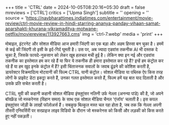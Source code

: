 +++
title = 'CTRL'
date = 2024-10-05T08:20:16+05:30
draft = false
mreviews = ['CTRL']
critics = ['Upma Singh']
subtitle = ''
opening = ''
source = 'https://navbharattimes.indiatimes.com/entertainment/movie-review/ctrl-movie-review-in-hindi-starring-ananya-panday-vihaan-samat-aparshakti-khurana-vikramaditya-motwane-netflix/moviereview/113927663.cms'
img = 'ctrl-7.webp'
media = 'print'
+++

मोबाइल, इंटरनेट और सोशल मीडिया आज हमारी जिंदगी का एक बड़ा और अहम हिस्सा बन चुका है। हममें से कई की जिंदगी तो इसी के इर्द-गिर्द घूमती है। उस पर, अब ज्यादा एडवांस तकनीक AI भी दस्तक दे चुका है, जिसके फायदे-नुकसान को लेकर खूब हलचल मची हुई है। लेकिन क्या इन नई और एडवांस तकनीक का इस्तेमाल हम कर रहे हैं या फिर ये तकनीक ही हमारा इस्तेमाल कर रहे हैं? इन्हें हम कंट्रोल कर रहे हैं या हम खुद इनके कंट्रोल में हैं? इसी चिंताजनक सवालों के जवाब ढूंढने की कोशिश करती है, डायरेक्टर विक्रमादित्य मोटवानी की फिल्म CTRL यानी कंट्रोल। सोशल मीडिया या पब्लिक ऐप किस तरह लोगों के प्राइवेट डेटा इकट्ठा करते हैं, उनका गलत इस्तेमाल करते हैं, फिल्म हमें यह बात याद दिलाती है और उसके प्रति सचेत करती है।

CTRL मूवी की कहानी
कहानी सोशल मीडिया इंफ्लुएंसर नलिनी उर्फ नेल्ला (अनन्या पांडे) की है, जो अपने बॉयफ्रेंड जो मस्करेनस (विहान समत) के साथ एक सोशल मीडिया चैनल 'एंजॉय' चलाती है। इस कपल इंफ्लुएंसर जोड़ी के लाखों फॉलोअर्स हैं। सबकुछ बिल्कुल मस्त चल रहा होता है, जब तक कि नेल्ला अपनी तीसरी एनिवर्सिरी पर सरप्राइज लाइव विडियो के दौरान जो मस्‍करेनस को किसी और लड़की को किस करते हुए नहीं पकड़ती।
